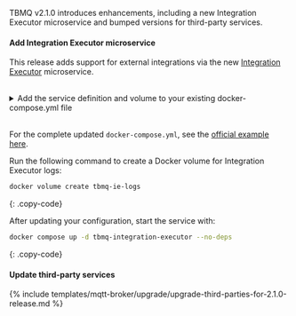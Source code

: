 TBMQ v2.1.0 introduces enhancements, including a new Integration Executor microservice and bumped versions for third-party services.

#### Add Integration Executor microservice

This release adds support for external integrations via the new [Integration Executor](/docs/mqtt-broker/integrations/) microservice.

<br>
<details markdown="1">
<summary>
Add the service definition and volume to your existing docker-compose.yml file
</summary>

```yaml
  tbmq-integration-executor:
    restart: always
    image: "thingsboard/tbmq-integration-executor:2.1.0"
    depends_on:
      - kafka
      - tbmq
    logging:
      driver: "json-file"
      options:
        max-size: "200m"
        max-file: "5"
    environment:
      TB_SERVICE_ID: tbmq-ie
      TB_KAFKA_SERVERS: kafka:9092
      #JAVA_OPTS: "-Xmx2048M -Xms2048M -Xss384k -XX:+AlwaysPreTouch"
    volumes:
      - tbmq-ie-logs:/var/log/tbmq-integration-executor

volumes:
  tbmq-ie-logs:
    external: true
```
{: .copy-code}
</details>
<br>

For the complete updated `docker-compose.yml`, see the [official example here](https://github.com/thingsboard/tbmq/blob/release-2.1.0/msa/tbmq/configs/docker-compose.yml).

Run the following command to create a Docker volume for Integration Executor logs:

```bash
docker volume create tbmq-ie-logs
```
{: .copy-code}

After updating your configuration, start the service with:

```bash
docker compose up -d tbmq-integration-executor --no-deps
```
{: .copy-code}

#### Update third-party services

{% include templates/mqtt-broker/upgrade/upgrade-third-parties-for-2.1.0-release.md %}
